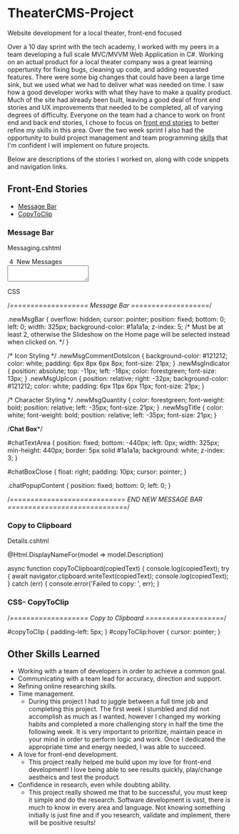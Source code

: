 # TheaterCMS-Project
Website development for a local theater, front-end focused

Over a 10 day sprint with the tech academy, I worked with my peers in a team developing a full scale MVC/MVVM Web Application in C#. Working on an actual product for a local theater company was a great learning oppertunity for fixing bugs, cleaning up code, and adding requested features. There were some big changes that could have been a large time sink, but we used what we had to deliver what was needed on time. I saw how a good developer works with what they have to make a quality product. Much of the site had already been built, leaving a good deal of front end stories and UX improvements that needed to be completed, all of varying degrees of difficulty. Everyone on the team had a chance to work on front end and back end stories, I chose to focus on [front end stories](#front-end-stories) to better refine my skills in this area. Over the two week sprint I also had the opportunity to build project management and team programming [skills](#other-skills-learned) that I'm confident I will implement on future projects.

Below are descriptions of the stories I worked on, along with code snippets and navigation links. 

## Front-End Stories
* [Message Bar](#message-bar)
* [CopyToClip](#copytoclip)

### Message Bar

Messaging.cshtml

<div class="newMsgBar">
  <i class="newMsgCommentDotsIcon fas fa-comment-dots"></i>
  <i class="newMsgIndicator fas fa-circle fa-stack"></i>
  <span class="newMsgQuantity">&nbsp;4 </span>
  <span class="newMsgTitle">&nbsp;New Messages</span>
  <i class="newMsgUpIcon fas fa-angle-up" id="chevButton"></i>
</div>
<textarea id="chatTextArea"></textarea>


<script>
  var $chatBox = $("textarea");

  @*Chatbox to rise from the msgBar*@
  $("#chevButton").click(function () {
    if ($chatBox.css("bottom") == "-440px") {
      $("textarea").animate({
        bottom: 0
      }, "slow");
      $("#chevButton").css({ "transform": "rotate(" + 180 + "deg)" });
    }
    @*Chatbox to fall into the msgbar*@
    else {
      $("textarea").animate({
        bottom: -440
      }, "slow");
    }
  });
</script>

CSS

/*=================== Message Bar ===================*/

.newMsgBar {
    overflow: hidden;
    cursor: pointer;
    position: fixed;
    bottom: 0;
    left: 0;
    width: 325px;
    background-color: #1a1a1a;
    z-index: 5; /* Must be at least 2, otherwise the Slideshow 
                   on the Home page will be selected instead 
                   when clicked on. */
}

/* Icon Styling */
.newMsgCommentDotsIcon {
    background-color: #121212;
    color: white;
    padding: 6px 8px 6px 8px;
    font-size: 21px;
}
.newMsgIndicator {
    position: absolute;
    top: -11px;
    left: -18px;
    color: forestgreen;
    font-size: 13px;
}
.newMsgUpIcon {
    position: relative;
    right: -32px;
    background-color: #121212;
    color: white;
    padding: 6px 11px 6px 11px;
    font-size: 21px;
}

/* Character Styling */
.newMsgQuantity {
    color: forestgreen;
    font-weight: bold;
    position: relative;
    left: -35px;
    font-size: 21px;
}
.newMsgTitle {
    color: white;
    font-weight: bold;
    position: relative;
    left: -35px;
    font-size: 21px;
}

/**************************Chat Box***************************/

#chatTextArea {
    position: fixed;
    bottom: -440px;
    left: 0px;
    width: 325px;
    min-height: 440px;
    border: 5px solid #1a1a1a;
    background: white;
    z-index: 3;
}

#chatBoxClose {
    float: right;
    padding: 10px;
    cursor: pointer;
}

.chatPopupContent {
    position: fixed;
    bottom: 0;
    left: 0;
}

/*============================ END NEW MESSAGE BAR =============================*/

### Copy to Clipboard

Details.cshtml

 <dt class="col flex-md-row">
                  @Html.DisplayNameFor(model => model.Description)<i class="fa fa-clipboard" id="copyToClip" aria-hidden="true" onclick="copyToClipboard('@Model.Description')"></i>
                </dt>
                
async function copyToClipboard(copiedText) {
console.log(copiedText);
try {
     await navigator.clipboard.writeText(copiedText);
     console.log(copiedText);
    } catch (err) {
      console.error('Failed to copy: ', err);
      }

### CSS- CopyToClip

/*=================== Copy to Clipboard ===================*/

#copyToClip {
    padding-left: 5px;
}
#copyToClip:hover {
    cursor: pointer;
}

## Other Skills Learned
* Working with a team of developers in order to achieve a common goal. 
* Communicating with a team lead for accuracy, direction and support.
* Refining online researching skills.
* Time management.
  - During this project I had to juggle between a full time job and completing this project. The first week I stumbled and did not accomplish as much as I wanted, however I changed my working habits and completed a more challenging story in half the time the following week. It is very important to prioritize, maintain peace in your mind in order to perform logic and work. Once I dedicated the appropriate time and energy needed, I was able to succeed. 
* A love for front-end development.
  - This project really helped me build upon my love for front-end development! I love being able to see results quickly, play/change aestheics and test the product. 
* Confidence in research, even while doubting ability.
  - This project really showed me that to be successful, you must keep it simple and do the research. Software development is vast, there is much to know in every area and language. Not knowing something initially is just fine and if you research, validate and implement, there will be positive results!
